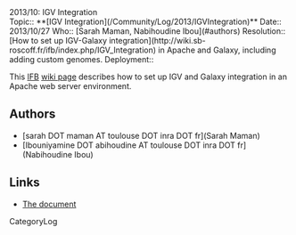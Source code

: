 <div class="title">2013/10: IGV Integration</div>



<div class='logbox'>
 Topic:: **[IGV Integration](/Community/Log/2013/IGVIntegration)**
 Date:: 2013/10/27
 Who:: [Sarah Maman, Nabihoudine Ibou](#authors)
 Resolution:: [How to set up IGV-Galaxy integration](http://wiki.sb-roscoff.fr/ifb/index.php/IGV_Integration) in Apache and Galaxy, including adding custom genomes.
 Deployment:: 
</div>

This [IFB](http://www.renabi.fr/) [wiki page](http://wiki.sb-roscoff.fr/ifb/index.php/IGV_Integration) describes how to set up IGV and Galaxy integration in an Apache web server environment.

## Authors

* [sarah DOT maman AT toulouse DOT inra DOT fr](Sarah Maman)
* [Ibouniyamine DOT abihoudine AT toulouse DOT inra DOT fr](Nabihoudine Ibou)

## Links

* [The document](http://wiki.sb-roscoff.fr/ifb/index.php/IGV_Integration)

CategoryLog
